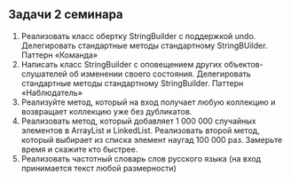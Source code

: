 ## Задачи 2 семинара
1. Реализовать класс обертку StringBuilder с поддержкой undo. Делегировать стандартные методы стандартному StringBUilder. Паттерн «Команда»
2. Написать класс StringBuilder с оповещением других объектов-слушателей об изменении своего состояния. Делегировать стандартные методы стандартному StringBuilder. Паттерн «Наблюдатель»
3. Реализуйте метод, который на вход получает любую коллекцию и возвращает коллекцию уже без дубликатов.
4. Реализовать метод, который добавляет 1 000 000 случайных элементов в ArrayList и LinkedList. Реализовать второй метод, который выбирает из списка элемент наугад 100 000 раз. Замерьте время и скажите кто быстрее.
5. Реализовать частотный словарь слов русского языка (на вход принимается текст любой размерности) 
